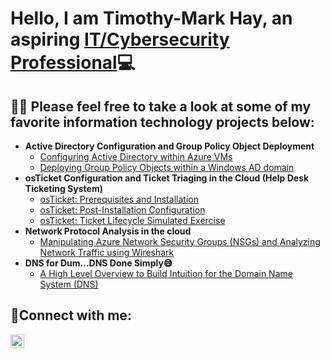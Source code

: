 <h1>Hello, I am Timothy-Mark Hay, an aspiring <a href="https://www.linkedin.com/in/cybersecuritim/">IT/Cybersecurity Professional</a>💻</h1>

<h2>👨‍💻 Please feel free to take a look at some of my favorite information technology projects below:</h2>

- <b>Active Directory Configuration and Group Policy Object Deployment</b>
  - [Configuring Active Directory within Azure VMs](https://github.com/cybersecuritim/ad-configuration)
  - [Deploying Group Policy Objects within a Windows AD domain](https://github.com/CyberSecuriTim/ad-gpo-deployment)
- <b>osTicket Configuration and Ticket Triaging in the Cloud (Help Desk Ticketing System)</b>
  - [osTicket: Prerequisites and Installation](https://github.com/CyberSecuriTim/osticket-installation)
  - [osTicket: Post-Installation Configuration](https://github.com/CyberSecuriTim/osticket-post-install-config)
  - [osTicket: Ticket Lifecycle Simulated Exercise](https://github.com/CyberSecuriTim/osticket-ticket-lifecycle)
- <b>Network Protocol Analysis in the cloud</b>
  - [Manipulating Azure Network Security Groups (NSGs) and Analyzing Network Traffic using Wireshark](https://github.com/CyberSecuriTim/azure-network-protocols)
- <b>DNS for Dum...DNS Done Simply😅</b>
  - [A High Level Overview to Build Intuition for the Domain Name System (DNS)](https://github.com/CyberSecuriTim/dns-overview)

<h2>🤳Connect with me:</h2>


[<img align="left" alt="Josh | LinkedIn" width="22px" src="https://cdn.jsdelivr.net/npm/simple-icons@v3/icons/linkedin.svg" />][linkedin]


[linkedin]: https://linkedin.com/in/CyberSecuriTim
